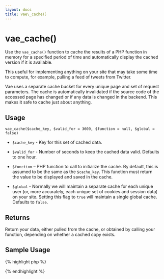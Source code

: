 ```yaml
---
layout: docs
title: vae\_cache()
---
```


# vae\_cache()

Use the `vae_cache()` function to cache the results of a PHP function in
memory for a specified period of time and automatically display the
cached version if it is available.

This useful for implementing anything on your site that may take some
time to compute, for example, pulling a feed of tweets from Twitter.

Vae uses a separate cache bucket for every unique page and set of
request parameters. The cache is automatically invalidated if the source
code of the accessed page has changed or if any data is changed in the
backend. This makes it safe to cache just about anything.

## Usage

`vae_cache($cache_key, $valid_for = 3600, $function = null, $global = false)`

-   `$cache_key` - Key for this set of cached data.

-   `$valid_for` - Number of seconds to keep the cached data valid.
    Defaults to one hour.

-   `$function` – PHP function to call to initialize the cache. By
    default, this is assumed to be the same as the `$cache_key`. This
    function must return the value to be displayed and saved in
    the cache.

-   `$global` - Normally we will maintain a separate cache for each
    unique user (or, more accurately, each unique set of cookies and
    session data) on your site. Setting this flag to `true` will
    maintain a single global cache. Defaults to `false`.

## Returns

Return your data, either pulled from the cache, or obtained by calling
your function, depending on whether a cached copy exists.

## Sample Usage

{% highlight php %}
<?php
// Display Tweets matching this artist's hashtag
function tweets() {
  $artist = vae_find($_REQUEST['id']);
  return twitter_search($artist['hashtag']);
}
echo vae_cache("tweets");
?>
{% endhighlight %}
